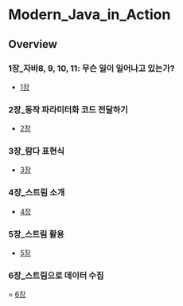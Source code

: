 # Modern_Java_in_Action 

Overview
----------


### 1장_자바8, 9, 10, 11: 무슨 일이 일어나고 있는가? 
- [1장](https://github.com/Livenow14/Modern_Java_in_Action/blob/master/Chapter1)

### 2장_동작 파라미터화 코드 전달하기 
- [2장](https://github.com/Livenow14/Modern_Java_in_Action/tree/master/Chapter2)

### 3장_람다 표현식 
- [3장](https://github.com/Livenow14/Modern_Java_in_Action/tree/master/Chapter3)

### 4장_스트림 소개 
- [4장](https://github.com/Livenow14/Modern_Java_in_Action/tree/master/Chapter4)

### 5장_스트림 활용
- [5장](https://github.com/Livenow14/Modern_Java_in_Action/tree/master/Chapter5)

### 6장_스트림으로 데이터 수집
= [6장](https://github.com/Livenow14/Modern_Java_in_Action/tree/master/Chapter6)
